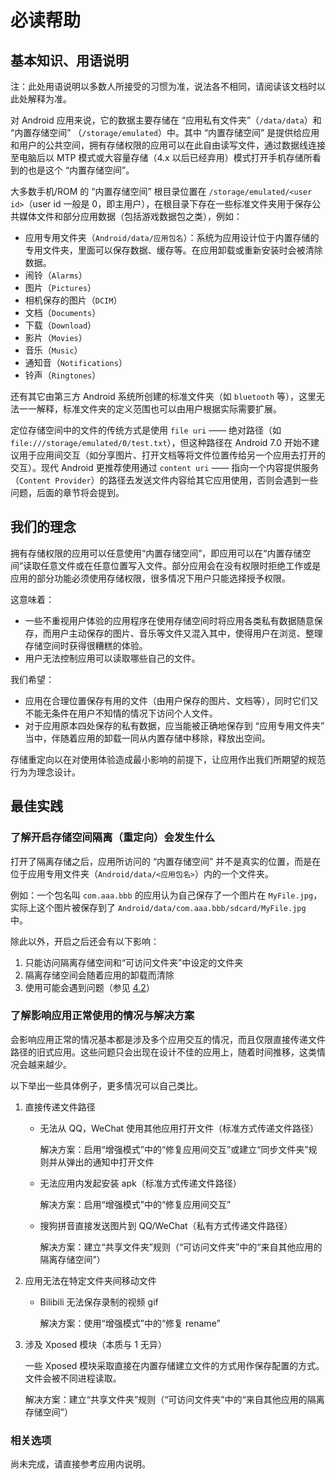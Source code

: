# 必读帮助

## 基本知识、用语说明

注：此处用语说明以多数人所接受的习惯为准，说法各不相同，请阅读该文档时以此处解释为准。

对 Android 应用来说，它的数据主要存储在 “应用私有文件夹”（`/data/data`）和 “内置存储空间” （`/storage/emulated`）中。其中 “内置存储空间” 是提供给应用和用户的公共空间，拥有存储权限的应用可以在此自由读写文件，通过数据线连接至电脑后以 MTP 模式或大容量存储（4.x 以后已经弃用）模式打开手机存储所看到的也是这个 “内置存储空间”。

大多数手机/ROM 的 “内置存储空间” 根目录位置在 `/storage/emulated/<user id>`（user id 一般是 0，即主用户），在根目录下存在一些标准文件夹用于保存公共媒体文件和部分应用数据（包括游戏数据包之类），例如：

* 应用专用文件夹（`Android/data/应用包名`）：系统为应用设计位于内置存储的专用文件夹，里面可以保存数据、缓存等。在应用卸载或重新安装时会被清除数据。
* 闹铃（`Alarms`）
* 图片（`Pictures`）
* 相机保存的图片（`DCIM`）
* 文档（`Documents`）
* 下载（`Download`）
* 影片（`Movies`）
* 音乐（`Music`）
* 通知音（`Notifications`）
* 铃声（`Ringtones`）

还有其它由第三方 Android 系统所创建的标准文件夹（如 `bluetooth` 等），这里无法一一解释，标准文件夹的定义范围也可以由用户根据实际需要扩展。

定位存储空间中的文件的传统方式是使用 `file uri` —— 绝对路径（如 `file:///storage/emulated/0/test.txt`），但这种路径在 Android 7.0 开始不建议用于应用间交互（如分享图片、打开文档等将文件位置传给另一个应用去打开的交互）。现代 Android 更推荐使用通过 `content uri` —— 指向一个内容提供服务（`Content Provider`）的路径去发送文件内容给其它应用使用，否则会遇到一些问题，后面的章节将会提到。

## 我们的理念

拥有存储权限的应用可以任意使用“内置存储空间”，即应用可以在“内置存储空间”读取任意文件或在任意位置写入文件。部分应用会在没有权限时拒绝工作或是应用的部分功能必须使用存储权限，很多情况下用户只能选择授予权限。

这意味着：

* 一些不重视用户体验的应用程序在使用存储空间时将应用各类私有数据随意保存，而用户主动保存的图片、音乐等文件又混入其中，使得用户在浏览、整理存储空间时获得很糟糕的体验。
* 用户无法控制应用可以读取哪些自己的文件。

我们希望：
* 应用在合理位置保存有用的文件（由用户保存的图片、文档等），同时它们又不能无条件在用户不知情的情况下访问个人文件。
* 对于应用原本四处保存的私有数据，应当能被正确地保存到 “应用专用文件夹” 当中，伴随着应用的卸载一同从内置存储中移除，释放出空间。

存储重定向以在对使用体验造成最小影响的前提下，让应用作出我们所期望的规范行为为理念设计。

## 最佳实践

### 了解开启存储空间隔离（重定向）会发生什么

打开了隔离存储之后，应用所访问的 “内置存储空间” 并不是真实的位置，而是在位于应用专用文件夹（`Android/data/<应用包名>`）内的一个文件夹。

例如：一个包名叫 `com.aaa.bbb` 的应用认为自己保存了一个图片在 `MyFile.jpg`，实际上这个图片被保存到了 `Android/data/com.aaa.bbb/sdcard/MyFile.jpg` 中。

除此以外，开启之后还会有以下影响：
1. 只能访问隔离存储空间和“可访问文件夹”中设定的文件夹
2. 隔离存储空间会随着应用的卸载而清除
3. 使用可能会遇到问题（参见 [4.2](#42-了解影响应用正常使用的情况与解决方案)）

### 了解影响应用正常使用的情况与解决方案

会影响应用正常的情况基本都是涉及多个应用交互的情况，而且仅限直接传递文件路径的旧式应用。这些问题只会出现在设计不佳的应用上，随着时间推移，这类情况会越来越少。

以下举出一些具体例子，更多情况可以自己类比。

1. 直接传递文件路径
   
   * 无法从 QQ，WeChat 使用其他应用打开文件（标准方式传递文件路径）

     解决方案：启用“增强模式”中的“修复应用间交互”或建立“同步文件夹”规则并从弹出的通知中打开文件

   * 无法应用内发起安装 apk（标准方式传递文件路径）

     解决方案：启用“增强模式”中的“修复应用间交互”

   * 搜狗拼音直接发送图片到 QQ/WeChat（私有方式传递文件路径）

     解决方案：建立“共享文件夹”规则（“可访问文件夹”中的“来自其他应用的隔离存储空间”）

2. 应用无法在特定文件夹间移动文件

   * Bilibili 无法保存录制的视频 gif

     解决方案：使用“增强模式”中的“修复 rename”

3. 涉及 Xposed 模块（本质与 1 无异）
   
   一些 Xposed 模块采取直接在内置存储建立文件的方式用作保存配置的方式。文件会被不同进程读取。

   解决方案：建立“共享文件夹”规则（“可访问文件夹”中的“来自其他应用的隔离存储空间”）

### 相关选项

尚未完成，请直接参考应用内说明。
